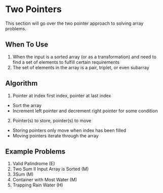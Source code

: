 # Two Pointers
This section will go over the two pointer approach to solving array problems. 

## When To Use
1. When the input is a sorted array (or as a transformation) and need to find a set of elements to fulfill certain requirements
2. The set of elements in the array is a pair, triplet, or even subarray

## Algorithm
1. Pointer at index first index, pointer at last index
- Sort the array
- Increment left pointer and decrement right pointer for some condition

2. Pointer(s) to store, pointer(s) to move
- Storing pointers only move when index has been filled
- Moving pointers iterate through the array

## Example Problems
1. Valid Palindrome (E)
2. Two Sum II Input Array is Sorted (M)
3. 3Sum (M)
4. Container with Most Water (M)
5. Trapping Rain Water (H)

